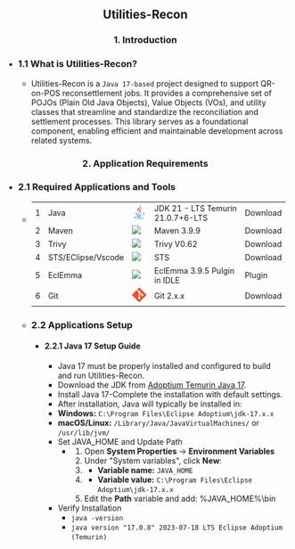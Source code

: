 <div align="center">
  <h2>Utilities-Recon</h2>
</div>

<div align="center">
  <h3>1. Introduction</h3>
</div>

* ### 1.1 What is Utilities-Recon?
  * Utilities-Recon is a ``Java 17-based`` project designed to support QR-on-POS reconsettlement jobs. It provides a comprehensive set of POJOs (Plain Old Java Objects), Value Objects (VOs), and utility classes that streamline and standardize the reconciliation and settlement processes. This library serves as a foundational component, enabling efficient and maintainable development across related systems.
<div align="center">
  <h3>2. Application Requirements</h3>
</div>

* ### 2.1 Required Applications and Tools
  *  <table>
    <tr>
      <td>1</td>
      <td>Java</td>
      <td><img src="https://raw.githubusercontent.com/devicons/devicon/master/icons/java/java-original.svg" width="40"/></td>
      <td>JDK 21 - LTS Temurin 21.0.7+6-LTS</td>
      <td>  <a href="https://adoptium.net/temurin/releases/?package=jdk&version=21&os=any&arch=any" target="_blank" style="text-decoration: none;">
     Download
      </a> </td>
    </tr>
    <tr>
        <td>2</td>
       <td>Maven</td>
      <td><img src="https://github.com/user-attachments/assets/bd4ac478-2084-4e59-8464-227c0bf1f482" width="40"/></td>
      <td>Maven 3.9.9</td>
       <td>  <a href="https://maven.apache.org/download.cgi" target="_blank" style="text-decoration: none;">
     Download
      </a> </td>
    </tr>
    <tr>
      <td>3</td>
      <td>Trivy</td>
      <td><img src="https://github.com/user-attachments/assets/629f802b-9e8b-4b20-bdd9-8dd9fe27efc9" width="40"/></td>
      <td>Trivy V0.62</td>
       <td>  <a href="https://trivy.dev/v0.62/getting-started/installation/" target="_blank" style="text-decoration: none;">
     Download
      </a> </td>
    </tr>
   

    <tr>
      <td>4</td>
      <td>STS/EClipse/Vscode</td>
      <td><img src="https://github.com/user-attachments/assets/59ccd534-16dc-4d06-9406-77bc4dee3352" width="40"/></td>
       <td>STS</td>
       <td>  <a href="https://spring.io/tools" target="_blank" style="text-decoration: none;">
     Download
      </a> </td>
    </tr>
    <tr>
      <td>5</td>
      <td>EclEmma</td>
      <td><img src="https://github.com/user-attachments/assets/473ddeea-054c-4e3b-894c-87326e8d3a2f" width="40"/></td>
      <td>EclEmma 3.9.5 Pulgin in IDLE</td>
       <td>  <a href="https://www.eclemma.org/installation.html#marketplace" target="_blank" style="text-decoration: none;">
       Plugin 
      </a> </td>
    </tr>
    <tr>
      <td>6</td>
       <td>Git</td>
      <td><img src="https://raw.githubusercontent.com/devicons/devicon/master/icons/git/git-original.svg" width="40"/></td>
      <td>Git 2.x.x</td>
       <td>  <a href="https://git-scm.com/downloads" target="_blank" style="text-decoration: none;">
     Download
      </a> </td>
    </tr>
  </table>
* ### 2.2  Applications Setup
    * #### 2.2.1 Java 17 Setup Guide
      * Java 17 must be properly installed and configured to build and run Utilities-Recon.
      * Download the JDK from [Adoptium Temurin Java 17](https://adoptium.net/temurin/releases/?package=jdk&version=17&os=any&arch=any).
      *  Install Java 17-Complete the installation with default settings.
      *  After installation, Java will typically be installed in:
      *  **Windows:** `C:\Program Files\Eclipse Adoptium\jdk-17.x.x`
      *  **macOS/Linux:** `/Library/Java/JavaVirtualMachines/` or `/usr/lib/jvm/`
      *  Set JAVA\_HOME and Update Path
           *  1. Open **System Properties** → **Environment Variables**
              2. Under "System variables", click **New**:
              3. * **Variable name:** `JAVA_HOME`
              4. * **Variable value:** `C:\Program Files\Eclipse Adoptium\jdk-17.x.x`
              5. Edit the **Path** variable and add: %JAVA_HOME%\bin
      * Verify Installation
          * ```java -version```
          * ```java version "17.0.8" 2023-07-18 LTS Eclipse Adoptium (Temurin)```
       

   








